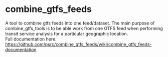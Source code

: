 # combine_gtfs_feeds
A tool to combine gtfs feeds into one feed/dataset. The main purpose of combine_gtfs_tools is to be able work from one GTFS feed when performing transit service analysis for a particular geographic location.  
Full documentation here:
https://github.com/psrc/combine_gtfs_feeds/wiki/combine_gtfs_feeds-documentation


